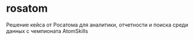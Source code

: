 # rosatom
Решение кейса от Росатома для аналитики, отчетности и поиска среди данных с чемпионата AtomSkills

